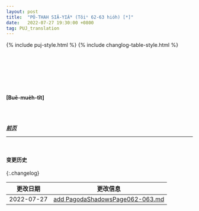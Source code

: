 ```yaml
---
layout: post
title:  "PÓ-THAH SIÂ-YIÁᴺ (Tŏiⁿ 62-63 hio̍h) [*]"
date:   2022-07-27 19:30:00 +0800
tag: PUJ_translation
---
```


{% include puj-style.html %}
{% include changlog-table-style.html %}

<!-- A poor man married, and soon became rich, but he discarded the wife that had brought him good luck, and as she wandered along the road, she came to a solitary hut, in which an old man sat. -->
&nbsp;&nbsp;
<!-- She told this old man her sad story, and he asked her to be his wife. -->
<!-- She lived with him in the hut, and he prospered and grew rich, and built a large, fine house. -->
<!-- When the kitchen-range was partially made, a man came begging to the door, and
she discovered in him her former husband. -->
<!-- While she was giving him some money, her present husband approached, and the former husband hid in the kitchen-range and was never seen more. -->
<!-- He turned into a god and is one to this day. -->
<!-- In some families he has no image set up, and the incense-sticks burned in worshipping him are stuck in the crevices of the range chimney. -->
<!-- Many put his image in the main room of the house. -->
<!-- His birthday is the fourteenth of the seventh month, and on that day every family worships him, each in its own house. -->
<!-- On the twenty-fourth day of the last month of the year, when the gods are supposed to go off for a ten days' holiday, a paper horse and other travelling equipments are burned for his use during his journey to make his annual report to the superior gods. -->
<!-- A lamp is kept constantly burning during the first days of the new year, to indicate that the family are waiting to welcome him whenever he returns. -->
<!-- Children who have been away from home, on their return, after greeting their parents, worship Su Meng Kong. -->
<!-- If the house-mother rears fat pigs, she credits her success to his good will, and makes suitable thank-offerings to him when the pigs are sold. -->

<!-- When the father of a family dies, and the ancestral property is divided among the sons, the eldest gets the image of Su Meng Kong, the second gets the censer that stands before him, and the others get portions of the ashes from the censer. -->
&nbsp;&nbsp;
<!-- Each then supplies what is lack- ing in his own religious outfit, and sets up his god, and worships it before cooking a meal in his own house. -->
<br>

<br>

**[Buē-mue̍h-tît]**

<br>

<br>

***[前页](PagodaShadowsPage061.html)***
<!-- ***[后页](PagodaShadowsPage064.html)*** -->

---
<br>

#### 变更历史

{:.changelog}

| 更改日期 | 更改信息 |
| --- | --- |
| 2022-07-27 | <a href="https://github.com/DonAnthonyLee/DonAnthonyLee.github.io/commit/95230d510f0a1fcb32e967b681aaeb202021bc0f" target="_blank">add PagodaShadowsPage062-063.md</a> |
